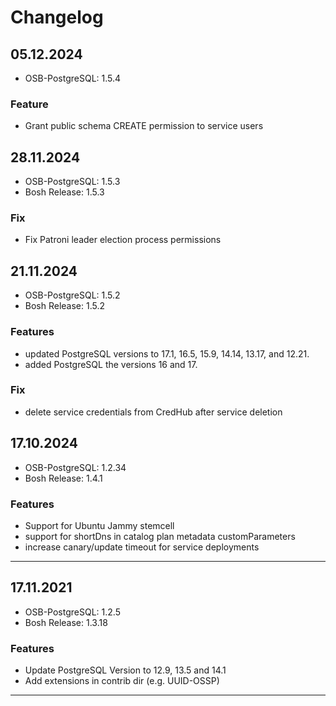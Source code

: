 # Changelog

## 05.12.2024
- OSB-PostgreSQL: 1.5.4

### Feature
- Grant public schema CREATE permission to service users
 
## 28.11.2024
- OSB-PostgreSQL: 1.5.3
- Bosh Release: 1.5.3

### Fix
- Fix Patroni leader election process permissions

## 21.11.2024
- OSB-PostgreSQL: 1.5.2
- Bosh Release: 1.5.2

### Features
- updated PostgreSQL versions to 17.1, 16.5, 15.9, 14.14, 13.17, and 12.21.
- added PostgreSQL the versions 16 and 17.
### Fix
- delete service credentials from CredHub after service deletion

## 17.10.2024
- OSB-PostgreSQL: 1.2.34
- Bosh Release: 1.4.1

### Features
- Support for Ubuntu Jammy stemcell
- support for shortDns in catalog plan metadata customParameters
- increase canary/update timeout for service deployments

---
## 17.11.2021
- OSB-PostgreSQL: 1.2.5
- Bosh Release: 1.3.18

### Features

- Update PostgreSQL Version to 12.9, 13.5 and 14.1
- Add extensions in contrib dir (e.g. UUID-OSSP)

---
